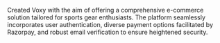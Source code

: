 Created Voxy with the aim of offering a comprehensive e-commerce solution tailored for sports gear enthusiasts. The platform seamlessly incorporates user authentication, diverse payment options facilitated by Razorpay, and robust email verification to ensure heightened security.
